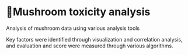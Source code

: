 # Mushroom toxicity analysis

Analysis of mushroom data using various analysis tools


Key factors were identified through visualization and correlation analysis, and evaluation and score were measured through various algorithms.
